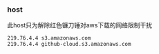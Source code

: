 ### host

此host只为解除红色镰刀锤对aws下载的网络限制干扰

```
219.76.4.4 s3.amazonaws.com
219.76.4.4 github-cloud.s3.amazonaws.com
```
